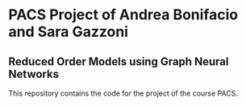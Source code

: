 # PACS Project of Andrea Bonifacio and Sara Gazzoni

## Reduced Order Models using Graph Neural Networks

This repository contains the code for the project of the course PACS. 